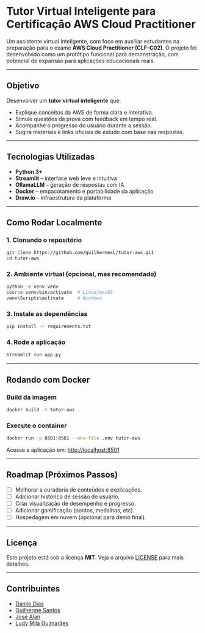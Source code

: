 # Tutor Virtual Inteligente para Certificação AWS Cloud Practitioner

Um assistente virtual inteligente, com foco em auxiliar estudantes na preparação para o exame **AWS Cloud Practitioner (CLF-C02)**. O projeto foi desenvolvido como um protótipo funcional para demonstração, com potencial de expansão para aplicações educacionais reais.

---

## Objetivo

Desenvolver um **tutor virtual inteligente** que:

* Explique conceitos da AWS de forma clara e interativa.
* Simule questões da prova com feedback em tempo real.
* Acompanhe o progresso do usuário durante a sessão.
* Sugira materiais e links oficiais de estudo com base nas respostas.

---

## Tecnologias Utilizadas

* **Python 3+**
* **Streamlit** – interface web leve e intuitiva
* **OllamaLLM** – geração de respostas com IA
* **Docker** – empacotamento e portabilidade da aplicação
* **Draw.io** - infraestrutura da plataforma

---

## Como Rodar Localmente

### 1. Clonando o repositório

```bash
git clone https://github.com/guilhermexL/tutor-aws.git
cd tutor-aws
```

### 2. Ambiente virtual (opcional, mas recomendado)

```bash
python -m venv venv
source venv/bin/activate  # Linux/macOS
venv\Scripts\activate     # Windows
```

### 3. Instale as dependências

```bash
pip install -r requirements.txt
```

### 4. Rode a aplicação

```bash
streamlit run app.py
```

---

## Rodando com Docker

### Build da imagem

```bash
docker build -t tutor-aws .
```

### Execute o container

```bash
docker run -p 8501:8501 --env-file .env tutor-aws
```

Acesse a aplicação em: [http://localhost:8501](http://localhost:8501)

---

## Roadmap (Próximos Passos)

* [ ] Melhorar a curadoria de conteúdos e explicações.
* [ ] Adicionar histórico de sessão do usuário.
* [ ] Criar visualização de desempenho e progresso.
* [ ] Adicionar gamificação (pontos, medalhas, etc).
* [ ] Hospedagem em nuvem (opcional para demo final).

---

## Licença

Este projeto está sob a licença **MIT**. Veja o arquivo [LICENSE](./assets/LICENSE) para mais detalhes.

---

## Contribuintes

* [Danilo Dias](https://www.linkedin.com/in/danilo-dias-biodev/)
* [Guilherme Santos](https://www.linkedin.com/in/guilhermee-santos)
* [José Alan](https://www.linkedin.com/in/alan-pires-engenharia/)
* [Ludy Mila Guimarães](https://www.linkedin.com/in/ludymilaguimar%C3%A3es13/)